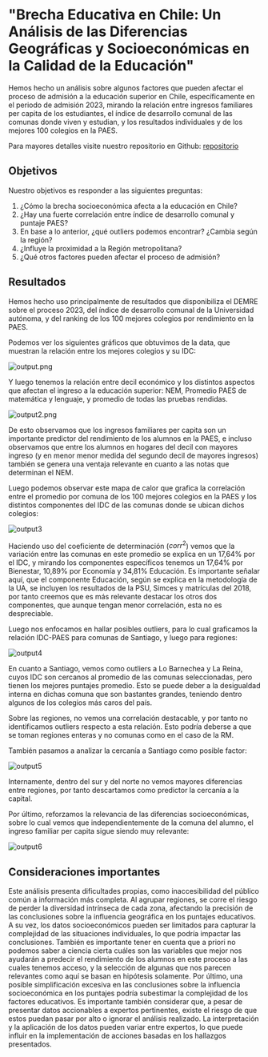 # "Brecha Educativa en Chile: Un Análisis de las Diferencias Geográficas y Socioeconómicas en la Calidad de la Educación"


Hemos hecho un análisis sobre algunos factores que pueden afectar el proceso de admisión a la educación superior en Chile,
específicamente en el periodo de admisión 2023, mirando la relación entre ingresos familiares per capita de los estudiantes,
el índice de desarrollo comunal de las comunas donde viven y estudian, y los resultados individuales  y de los mejores 100 colegios
en la PAES.

Para mayores detalles visite nuestro repositorio en Github: [repositorio](https://github.com/crist0balsoto/Proyecto_Ciencia_de_datos)

## Objetivos

Nuestro objetivos es responder a las siguientes preguntas:
1. ¿Cómo la brecha socioeconómica afecta a la educación en Chile?
2. ¿Hay una fuerte correlación entre índice de desarrollo comunal y puntaje PAES?
3. En base a lo anterior, ¿qué outliers podemos encontrar? ¿Cambia según la región?
4. ¿Influye la proximidad a la Región metropolitana?
5. ¿Qué otros factores pueden afectar el proceso de admisión?

## Resultados

Hemos hecho uso principalmente de resultados que disponibiliza el DEMRE sobre el proceso 2023, del índice de desarrollo comunal de la Universidad autónoma, y del ranking de los 100 mejores colegios por rendimiento en la PAES.

Podemos ver los siguientes gráficos que obtuvimos de la data, que muestran la relación entre los mejores colegios y su IDC:

![output.png](images/output.png)

Y luego tenemos la relación entre decil económico y los distintos aspectos que afectan el ingreso a la educación superior: NEM, Promedio PAES de matemática y lenguaje, y promedio de todas las pruebas rendidas.

![output2.png](images/output2.png)

De esto observamos que los ingresos familiares per capita son un importante predictor del rendimiento de los alumnos en la PAES, e incluso observamos que entre los alumnos en hogares del decil con mayores ingreso (y en menor menor medida del segundo decil de mayores ingresos) también se genera una ventaja relevante en cuanto a las notas que determinan el NEM.

Luego podemos observar este mapa de calor que grafica la correlación entre el promedio por comuna de los 100 mejores colegios en la PAES y los distintos componentes del IDC de las comunas donde se ubican dichos colegios:

![output3](images/output3.png)

Haciendo uso del coeficiente de determinación ($corr^2$) vemos que la variación entre las comunas en este promedio se explica en un 17,64% por el IDC, y mirando los componentes específicos tenemos un 17,64% por Bienestar, 10,89% por Economía y 34,81% Educación. Es importante señalar aquí, que el componente Educación, según se explica en la metodología de la UA, se incluyen los resultados de la PSU, Simces y matrículas del 2018, por tanto creemos que es más relevante destacar los otros dos componentes, que aunque tengan menor correlación, esta no es despreciable.

Luego nos enfocamos en hallar posibles outliers, para lo cual graficamos la relación IDC-PAES para comunas de Santiago, y luego para regiones:

![output4](images/output4.png)

En cuanto a Santiago, vemos como outliers a Lo Barnechea y La Reina, cuyos IDC son cercanos al promedio de las comunas seleccionadas, pero tienen los mejores puntajes promedio. Esto se puede deber a la desigualdad interna en dichas comuna que son bastantes grandes, teniendo dentro algunos de los colegios más caros del país.

Sobre las regiones, no vemos una correlación destacable, y por tanto no identificamos outliers respecto a esta relación. Esto podría deberse a que se toman regiones enteras y no comunas como en el caso de la RM.

También pasamos a analizar la cercanía a Santiago como posible factor:

![output5](images/output5.png)

Internamente, dentro del sur y del norte no vemos mayores diferencias entre regiones, por tanto descartamos como predictor la cercanía a la capital.

Por último, reforzamos la relevancia de las diferencias socioeconómicas, sobre lo cual vemos que independientemente de la comuna del alumno, el ingreso familiar per capita sigue siendo muy relevante:

![output6](images/output6.png)

## Consideraciones importantes

Este análisis presenta dificultades propias, como inaccesibilidad del público común a información más completa.
Al agrupar regiones, se corre el riesgo de perder la diversidad intrínseca de cada zona, afectando la precisión de las conclusiones sobre la influencia geográfica en los puntajes educativos.
A su vez, los datos socioeconómicos pueden ser limitados para capturar la complejidad de las situaciones individuales, lo que podría impactar las conclusiones. 
También es importante tener en cuenta que a priori no podemos saber a ciencia cierta cuáles son las variables que mejor nos ayudarán a predecir el rendimiento de los alumnos en este proceso a las cuales tenemos acceso, y la selección de algunas que nos parecen relevantes como aquí se basan en hipótesis solamente.
Por último, una posible simplificación excesiva en las conclusiones sobre la influencia socioeconómica en los puntajes podría subestimar la complejidad de los factores educativos.
Es importante también considerar que, a pesar de presentar datos accionables a expertos pertinentes, existe el riesgo de que estos puedan pasar por alto o ignorar el análisis realizado. La interpretación y la aplicación de los datos pueden variar entre expertos, lo que puede influir en la implementación de acciones basadas en los hallazgos presentados.

